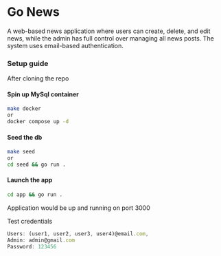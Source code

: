 # Go News

A web-based news application where users can create, delete, and edit news, while the admin has full control over managing all news posts. The system uses email-based authentication.

### Setup guide

After cloning the repo
#### Spin up MySql container

```sh
make docker
or
docker compose up -d
```
#### Seed the db
```sh
make seed 
or
cd seed && go run .
```

#### Launch the app
```sh
cd app && go run .
```

Application would be up and running on port 3000

Test credentials

```js
Users: (user1, user2, user3, user4)@email.com,
Admin: admin@gmail.com 
Password: 123456
```